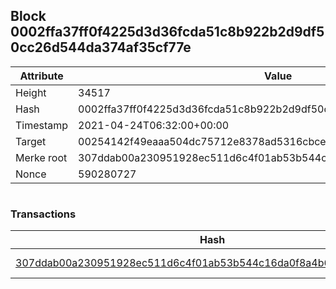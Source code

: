## Block 0002ffa37ff0f4225d3d36fcda51c8b922b2d9df50cc26d544da374af35cf77e

Attribute | Value
--- | ---
Height | 34517
Hash | 0002ffa37ff0f4225d3d36fcda51c8b922b2d9df50cc26d544da374af35cf77e
Timestamp | 2021-04-24T06:32:00+00:00
Target | 00254142f49eaaa504dc75712e8378ad5316cbcead634704b3734b6271167cc4
Merke root | 307ddab00a230951928ec511d6c4f01ab53b544c16da0f8a4b67e2503df174ca
Nonce | 590280727

```

```

### Transactions

Hash | Amount
--- | ---
[307ddab00a230951928ec511d6c4f01ab53b544c16da0f8a4b67e2503df174ca](307ddab00a230951928ec511d6c4f01ab53b544c16da0f8a4b67e2503df174ca.md) | 10.00000000 SKEPTI 
